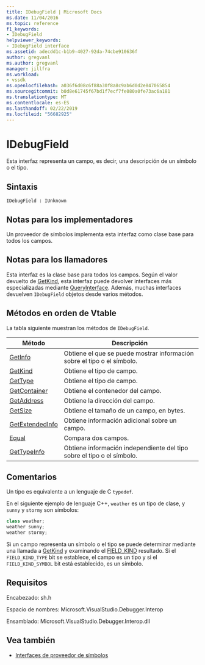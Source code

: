 ```yaml
---
title: IDebugField | Microsoft Docs
ms.date: 11/04/2016
ms.topic: reference
f1_keywords:
- IDebugField
helpviewer_keywords:
- IDebugField interface
ms.assetid: adecdd1c-b1b9-4027-92da-74cbe910636f
author: gregvanl
ms.author: gregvanl
manager: jillfra
ms.workload:
- vssdk
ms.openlocfilehash: a036f6d08c6f88a30f8a8c9ab6d0d2e847065854
ms.sourcegitcommit: b0d8e61745f67bd1f7ecf7fe080a0fe73ac6a181
ms.translationtype: MT
ms.contentlocale: es-ES
ms.lasthandoff: 02/22/2019
ms.locfileid: "56682925"
---
```

# <a name="idebugfield"></a>IDebugField
Esta interfaz representa un campo, es decir, una descripción de un símbolo o el tipo.

## <a name="syntax"></a>Sintaxis

```
IDebugField : IUnknown
```

## <a name="notes-for-implementers"></a>Notas para los implementadores
 Un proveedor de símbolos implementa esta interfaz como clase base para todos los campos.

## <a name="notes-for-callers"></a>Notas para los llamadores
 Esta interfaz es la clase base para todos los campos. Según el valor devuelto de [GetKind](../../../extensibility/debugger/reference/idebugfield-getkind.md), esta interfaz puede devolver interfaces más especializadas mediante [QueryInterface](/cpp/atl/queryinterface). Además, muchas interfaces devuelven `IDebugField` objetos desde varios métodos.

## <a name="methods-in-vtable-order"></a>Métodos en orden de Vtable
 La tabla siguiente muestran los métodos de `IDebugField`.

|Método|Descripción|
|------------|-----------------|
|[GetInfo](../../../extensibility/debugger/reference/idebugfield-getinfo.md)|Obtiene el que se puede mostrar información sobre el tipo o el símbolo.|
|[GetKind](../../../extensibility/debugger/reference/idebugfield-getkind.md)|Obtiene el tipo de campo.|
|[GetType](../../../extensibility/debugger/reference/idebugfield-gettype.md)|Obtiene el tipo de campo.|
|[GetContainer](../../../extensibility/debugger/reference/idebugfield-getcontainer.md)|Obtiene el contenedor del campo.|
|[GetAddress](../../../extensibility/debugger/reference/idebugfield-getaddress.md)|Obtiene la dirección del campo.|
|[GetSize](../../../extensibility/debugger/reference/idebugfield-getsize.md)|Obtiene el tamaño de un campo, en bytes.|
|[GetExtendedInfo](../../../extensibility/debugger/reference/idebugfield-getextendedinfo.md)|Obtiene información adicional sobre un campo.|
|[Equal](../../../extensibility/debugger/reference/idebugfield-equal.md)|Compara dos campos.|
|[GetTypeInfo](../../../extensibility/debugger/reference/idebugfield-gettypeinfo.md)|Obtiene información independiente del tipo sobre el tipo o el símbolo.|

## <a name="remarks"></a>Comentarios
 Un tipo es equivalente a un lenguaje de C `typedef`.

 En el siguiente ejemplo de lenguaje C++, `weather` es un tipo de clase, y `sunny` y `stormy` son símbolos:

```cpp
class weather;
weather sunny;
weather stormy;
```

 Si un campo representa un símbolo o el tipo se puede determinar mediante una llamada a [GetKind](../../../extensibility/debugger/reference/idebugfield-getkind.md) y examinando el [FIELD_KIND](../../../extensibility/debugger/reference/field-kind.md) resultado. Si el `FIELD_KIND_TYPE` bit se establece, el campo es un tipo y si el `FIELD_KIND_SYMBOL` bit está establecido, es un símbolo.

## <a name="requirements"></a>Requisitos
 Encabezado: sh.h

 Espacio de nombres:  Microsoft.VisualStudio.Debugger.Interop

 Ensamblado: Microsoft.VisualStudio.Debugger.Interop.dll

## <a name="see-also"></a>Vea también
- [Interfaces de proveedor de símbolos](../../../extensibility/debugger/reference/symbol-provider-interfaces.md)